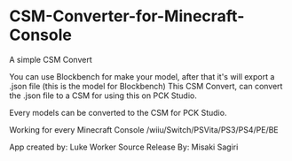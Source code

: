 # CSM-Converter-for-Minecraft-Console

A simple CSM Convert

You can use Blockbench for make your model, after that it's will export a .json file (this is the model for Blockbench)
This CSM Convert, can convert the .json file to a CSM for using this on PCK Studio.

Every models can be converted to the CSM for PCK Studio.

Working for every Minecraft Console /wiiu/Switch/PSVita/PS3/PS4/PE/BE

App created by: Luke Worker
Source Release By: Misaki Sagiri
